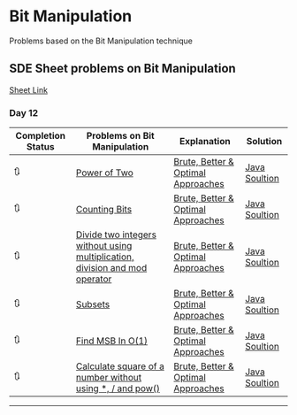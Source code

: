 # Bit Manipulation

Problems based on the Bit Manipulation technique

## SDE Sheet problems on Bit Manipulation

[Sheet Link](https://takeuforward.org/interviews/strivers-sde-sheet-top-coding-interview-problems/)

### Day 12

| Completion Status | Problems on Bit Manipulation | Explanation | Solution |
| --- | --- | --- | --- |
| 🔃 | [Power of Two](https://leetcode.com/problems/power-of-two/) | [Brute, Better & Optimal Approaches](#) | [Java Soultion](./src/sde_sheet/.java) |
| 🔃 | [Counting Bits](https://leetcode.com/problems/counting-bits/) | [Brute, Better & Optimal Approaches](#) | [Java Soultion](./src/sde_sheet/.java) |
| 🔃 | [Divide two integers without using multiplication, division and mod operator](https://www.geeksforgeeks.org/divide-two-integers-without-using-multiplication-division-mod-operator/) | [Brute, Better & Optimal Approaches](#) | [Java Soultion](./src/sde_sheet/.java) |
| 🔃 | [Subsets](https://leetcode.com/problems/subsets/) | [Brute, Better & Optimal Approaches](#) | [Java Soultion](./src/sde_sheet/.java) |
| 🔃 | [Find MSB In O(1)](https://www.codingninjas.com/codestudio/problems/find-msb-in-o-1_1112570) | [Brute, Better & Optimal Approaches](#) | [Java Soultion](./src/sde_sheet/.java) |
| 🔃 | [Calculate square of a number without using \*, / and pow()](https://www.geeksforgeeks.org/calculate-square-of-a-number-without-using-and-pow/) | [Brute, Better & Optimal Approaches](#) | [Java Soultion](./src/sde_sheet/.java) |

---
